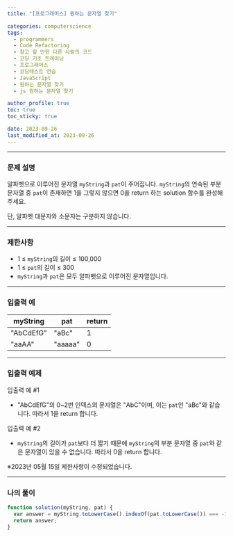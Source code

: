 ```yaml
---
title: "[프로그래머스] 원하는 문자열 찾기"

categories: computerscience
tags:
  - programmers
  - Code Refactoring
  - 참고 할 만한 다른 사람의 코드
  - 코딩 기초 트레이닝
  - 프로그래머스
  - 코딩테스트 연습
  - JavaScript
  - 원하는 문자열 찾기
  - js 원하는 문자열 찾기

author_profile: true
toc: true
toc_sticky: true

date: 2023-09-26
last_modified_at: 2023-09-26
---
```


---

### 문제 설명

알파벳으로 이루어진 문자열 `myString`과 `pat`이 주어집니다. `myString`의 연속된 부분 문자열 중 `pat`이 존재하면 1을 그렇지 않으면 0을 return 하는 solution 함수를 완성해 주세요.

단, 알파벳 대문자와 소문자는 구분하지 않습니다.

---

### 제한사항

- 1 ≤ `myString`의 길이 ≤ 100,000
- 1 ≤ `pat`의 길이 ≤ 300
- `myString`과 `pat`은 모두 알파벳으로 이루어진 문자열입니다.

---

### 입출력 예

| myString  | pat     | return |
| --------- | ------- | ------ |
| "AbCdEfG" | "aBc"   | 1      |
| "aaAA"    | "aaaaa" | 0      |

---

### 입출력 예제

입출력 예 #1

- "AbCdEfG"의 0~2번 인덱스의 문자열은 "AbC"이며, 이는 `pat`인 "aBc"와 같습니다. 따라서 1을 return 합니다.

입출력 예 #2

- `myString`의 길이가 `pat`보다 더 짧기 때문에 `myString`의 부분 문자열 중 `pat`와 같은 문자열이 있을 수 없습니다. 따라서 0을 return 합니다.

※2023년 05월 15일 제한사항이 수정되었습니다.

---

### 나의 풀이

```jsx
function solution(myString, pat) {
  var answer = myString.toLowerCase().indexOf(pat.toLowerCase()) === -1 ? 0 : 1;
  return answer;
}
```
